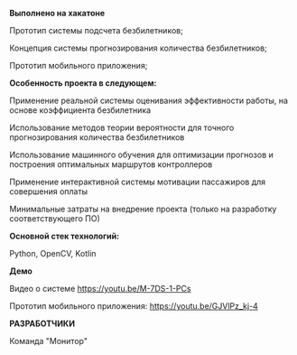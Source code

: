<b>Выполнено на хакатоне</b>

Прототип системы подсчета безбилетников;

Концепция системы прогнозирования количества безбилетников;

Прототип мобильного приложения;

<b>Особенность проекта в следующем:</b>

Применение реальной системы оценивания эффективности работы, на основе коэффициента безбилетника

Использование методов теории вероятности для точного прогнозирования количества безбилетников

Использование машинного обучения для оптимизации прогнозов и построения оптимальных маршрутов контроллеров

Применение интерактивной системы мотивации пассажиров для совершения оплаты

Минимальные затраты на внедрение проекта (только на разработку соответствующего ПО)

<b>Основной стек технологий:</b>

Python, OpenCV, Kotlin

<b>Демо</b>

Видео о системе https://youtu.be/M-7DS-1-PCs

Прототип мобильного приложения: https://youtu.be/GJVlPz_kj-4

<b>РАЗРАБОТЧИКИ</b>

Команда "Монитор" 
